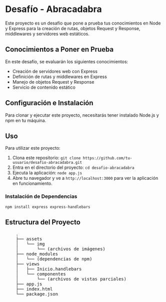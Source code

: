 <h1>Desafío - Abracadabra</h1>
    <p>Este proyecto es un desafío que pone a prueba tus conocimientos en Node y Express para la creación de rutas, objetos Request y Response, middlewares y servidores web estáticos.</p>
    
  <h2>Conocimientos a Poner en Prueba</h2>
    <p>En este desafío, se evaluarán los siguientes conocimientos:</p>
    <ul>
        <li>Creación de servidores web con Express</li>
        <li>Definición de rutas y middlewares en Express</li>
        <li>Manejo de objetos Request y Response</li>
        <li>Servicio de contenido estático</li>
    </ul>
    
  <h2>Configuración e Instalación</h2>
    <p>Para clonar y ejecutar este proyecto, necesitarás tener instalado Node.js y npm en tu máquina.</p>
  <h2>Uso</h2>
    <p>Para utilizar este proyecto:</p>
    <ol>
        <li>Clona este repositorio: <code>git clone https://github.com/tu-usuario/desafio-abracadabra.git</code></li>
        <li>Entra en el directorio del proyecto: <code>cd desafio-abracadabra</code></li>
        <li>Ejecuta la aplicación: <code>node app.js</code></li>
        <li>Abre tu navegador y ve a <code>http://localhost:3000</code> para ver la aplicación en funcionamiento.</li>
    </ol>
     <h3>Instalación de Dependencias</h3>
    <pre><code>npm install express express-handlebars</code></pre>
  
   <h2>Estructura del Proyecto</h2>
    <pre>
    .
    ├── assets
    │   └── img
    │       └── (archivos de imágenes)
    ├── node_modules
    │   └── (dependencias de npm)
    ├── views
    │   ├── Inicio.handlebars
    │   └── componentes
    │       └── (archivos de vistas parciales)
    ├── app.js
    ├── index.html
    └── package.json
    </pre>
